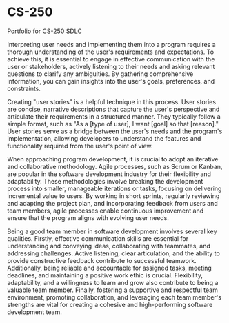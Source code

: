 # CS-250
Portfolio for CS-250 SDLC


Interpreting user needs and implementing them into a program requires a thorough understanding of the user's requirements and expectations. To achieve this, it is essential to engage in effective communication with the user or stakeholders, actively listening to their needs and asking relevant questions to clarify any ambiguities. By gathering comprehensive information, you can gain insights into the user's goals, preferences, and constraints.

Creating "user stories" is a helpful technique in this process. User stories are concise, narrative descriptions that capture the user's perspective and articulate their requirements in a structured manner. They typically follow a simple format, such as "As a [type of user], I want [goal] so that [reason]." User stories serve as a bridge between the user's needs and the program's implementation, allowing developers to understand the features and functionality required from the user's point of view.

When approaching program development, it is crucial to adopt an iterative and collaborative methodology. Agile processes, such as Scrum or Kanban, are popular in the software development industry for their flexibility and adaptability. These methodologies involve breaking the development process into smaller, manageable iterations or tasks, focusing on delivering incremental value to users. By working in short sprints, regularly reviewing and adapting the project plan, and incorporating feedback from users and team members, agile processes enable continuous improvement and ensure that the program aligns with evolving user needs.

Being a good team member in software development involves several key qualities. Firstly, effective communication skills are essential for understanding and conveying ideas, collaborating with teammates, and addressing challenges. Active listening, clear articulation, and the ability to provide constructive feedback contribute to successful teamwork. Additionally, being reliable and accountable for assigned tasks, meeting deadlines, and maintaining a positive work ethic is crucial. Flexibility, adaptability, and a willingness to learn and grow also contribute to being a valuable team member. Finally, fostering a supportive and respectful team environment, promoting collaboration, and leveraging each team member's strengths are vital for creating a cohesive and high-performing software development team.

